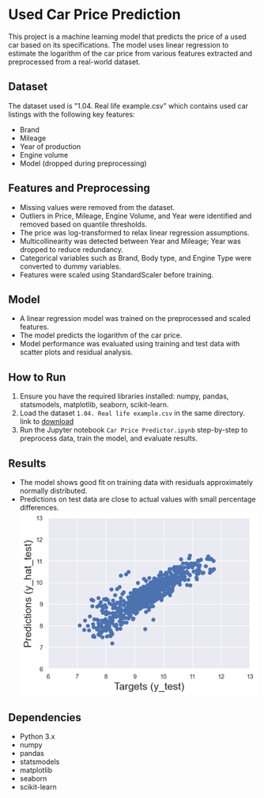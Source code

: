 # Used Car Price Prediction

This project is a machine learning model that predicts the price of a used car based on its specifications. The model uses linear regression to estimate the logarithm of the car price from various features extracted and preprocessed from a real-world dataset.

## Dataset

The dataset used is "1.04. Real life example.csv" which contains used car listings with the following key features:

- Brand
- Mileage
- Year of production
- Engine volume
- Model (dropped during preprocessing)

## Features and Preprocessing

- Missing values were removed from the dataset.
- Outliers in Price, Mileage, Engine Volume, and Year were identified and removed based on quantile thresholds.
- The price was log-transformed to relax linear regression assumptions.
- Multicollinearity was detected between Year and Mileage; Year was dropped to reduce redundancy.
- Categorical variables such as Brand, Body type, and Engine Type were converted to dummy variables.
- Features were scaled using StandardScaler before training.

## Model

- A linear regression model was trained on the preprocessed and scaled features.
- The model predicts the logarithm of the car price.
- Model performance was evaluated using training and test data with scatter plots and residual analysis.

## How to Run

1. Ensure you have the required libraries installed: numpy, pandas, statsmodels, matplotlib, seaborn, scikit-learn.
2. Load the dataset `1.04. Real life example.csv` in the same directory. link to [download](https://att-c.udemycdn.com/2020-11-28_15-57-05-c675e47cc74ce93713736f9bc757ee63/original.csv?response-content-disposition=attachment%3B+filename%3D1.04.%2BReal-life%2Bexample.csv&Expires=1748139964&Signature=vvhY-xq2PFYgoIL2tj1bDGbwCEHg9TXpkEJh7jNRgAUaNlQf4A6TpwUgbUd36XrWEciIhBZacnYXf~MQEatfuXQ6TCJQonc86gwUyrT3JruHiJ9-QJ5MN9hDS84LQVB~xJDTtdyLGXw~5~b1ArqhvjJgYCY4aiT2blKDLqWJ5W8V09lTQJ6bXrM~Wgak6IH430vVBq~jpDy~yp4gJPV4Mfiuch18i6ZoEOGQut4nryh1uqEps~1wC-tdrbobE~aHArDvkrZO3-2CMKga6K7wz4bc0zBjgYgE0dszEWj-8UWZEG7GGeWMo09n9KLZY~Ob1zgR4xS1HX-Xkxp6px7lqA__&Key-Pair-Id=K3MG148K9RIRF4)
3. Run the Jupyter notebook `Car Price Predictor.ipynb` step-by-step to preprocess data, train the model, and evaluate results.

## Results

- The model shows good fit on training data with residuals approximately normally distributed.
- Predictions on test data are close to actual values with small percentage differences.
![Result](image.png)

## Dependencies

- Python 3.x
- numpy
- pandas
- statsmodels
- matplotlib
- seaborn
- scikit-learn
